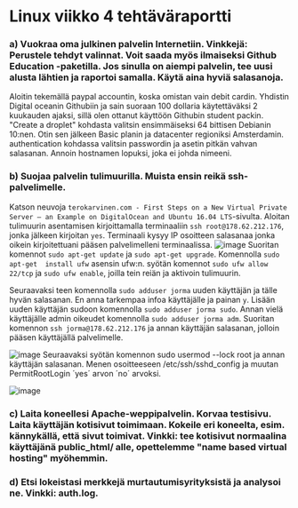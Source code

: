 # Linux viikko 4 tehtäväraportti

### a) Vuokraa oma julkinen palvelin Internetiin. Vinkkejä: Perustele tehdyt valinnat. Voit saada myös ilmaiseksi Github Education -paketilla. Jos sinulla on aiempi palvelin, tee uusi alusta lähtien ja raportoi samalla. Käytä aina hyviä salasanoja.

Aloitin tekemällä paypal accountin, koska omistan vain debit cardin. Yhdistin Digital oceanin Githubiin ja sain suoraan 100 dollaria käytettäväksi 2 kuukauden ajaksi, sillä olen ottanut käyttöön Githubin student packin. "Create a droplet" kohdasta valitsin ensimmäiseksi 64 bittisen Debianin 10:nen. Otin sen jälkeen Basic planin ja datacenter regioniksi Amsterdamin. authentication kohdassa valitsin passwordin ja asetin pitkän vahvan salasanan. Annoin hostnamen lopuksi, joka ei johda nimeeni.

### b) Suojaa palvelin tulimuurilla. Muista ensin reikä ssh-palvelimelle.

Katson neuvoja `terokarvinen.com - First Steps on a New Virtual Private Server – an Example on DigitalOcean and Ubuntu 16.04 LTS`-sivulta. Aloitan tulimuurin asentamisen kirjoittamalla terminaaliin `ssh root@178.62.212.176`, jonka jälkeen kirjoitan `yes`. Terminaali kysyy IP osoitteen salasanaa jonka oikein kirjoitettuani pääsen palvelimelleni terminaalissa.
![image](https://user-images.githubusercontent.com/78149945/133263667-c894095f-77f4-47a2-9f7a-8652fbb36858.png)
Suoritan komennot `sudo apt-get update` ja `sudo apt-get upgrade`. Komennolla `sudo apt-get 
install ufw` asensin ufw:n. syötän komennot `sudo ufw allow 22/tcp` ja `sudo ufw enable`, joilla tein reiän ja aktivoin tulimuurin.

Seuraavaksi teen komennolla `sudo adduser jorma` uuden käyttäjän ja tälle hyvän salasanan. En anna tarkempaa infoa käyttäjälle ja painan `y`. Lisään uuden käyttäjän sudoon komennolla `sudo adduser jorma sudo`. Annan vielä käyttäjälle admin oikeudet komennolla `sudo adduser jorma adm`. Suoritan komennon `ssh jorma@178.62.212.176` ja annan käyttäjän salasanan, jolloin pääsen käyttäjällä palvelimelle. 

![image](https://user-images.githubusercontent.com/78149945/133277153-66fc3345-ed16-48fd-9bd9-b5fffb0f3dcd.png)
Seuraavaksi syötän komennon sudo usermod --lock root ja annan käyttäjän salasanan. Menen osoitteeseen /etc/ssh/sshd_config ja muutan PermitRootLogin ´yes´ arvon ´no´ arvoksi.

![image](https://user-images.githubusercontent.com/78149945/133278927-f1b447ac-a688-434a-ae07-e0ede9f57f49.png)


### c) Laita koneellesi Apache-weppipalvelin. Korvaa testisivu. Laita käyttäjän kotisivut toimimaan. Kokeile eri koneelta, esim. kännykällä, että sivut toimivat. Vinkki: tee kotisivut normaalina käyttäjänä public_html/ alle, opettelemme "name based virtual hosting" myöhemmin.

### d) Etsi lokeistasi merkkejä murtautumisyrityksistä ja analysoi ne. Vinkki: auth.log.
